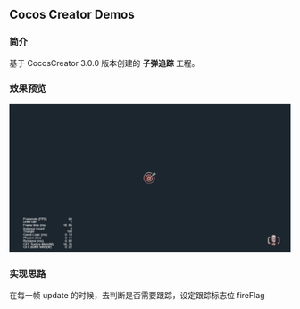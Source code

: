 ## Cocos Creator Demos

### 简介
基于 CocosCreator 3.0.0 版本创建的 **子弹追踪** 工程。

### 效果预览
![image](../../gif/202201/2022012011.gif)

### 实现思路
在每一帧 update 的时候，去判断是否需要跟踪，设定跟踪标志位 fireFlag